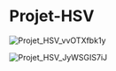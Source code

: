 # Projet-HSV


![Projet_HSV_vvOTXfbk1y](https://github.com/Waddenn/Projet-HSV/assets/115143365/cb60e0f7-e388-4361-8d97-400b175163d1)


![Projet_HSV_JyWSGIS7iJ](https://github.com/Waddenn/Projet-HSV/assets/115143365/8286c176-6474-49cf-aab8-d7c206dbd3e0)
